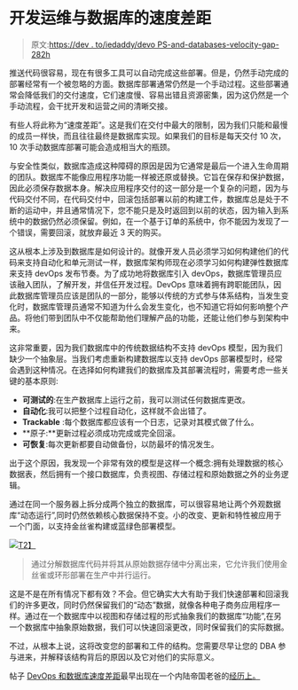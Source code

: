 # 开发运维与数据库的速度差距

> 原文:[https://dev . to/iedaddy/devo PS-and-databases-velocity-gap-282h](https://dev.to/iedaddy/devops-and-databases-velocity-gap-282h)

推送代码很容易，现在有很多工具可以自动完成这些部署。但是，仍然手动完成的部署经常有一个被忽略的方面。数据库部署通常仍然是一个手动过程。这些部署通常会降低我们的交付速度，它们速度慢、容易出错且资源密集，因为这仍然是一个手动流程，会干扰开发和运营之间的清晰交接。

有些人将此称为“速度差距”。这是我们在交付中最大的限制，因为我们只能和最慢的成员一样快，而且往往最终是数据库实现。如果我们的目标是每天交付 10 次，10 次手动数据库部署可能会造成相当大的瓶颈。

与安全性类似，数据库造成这种障碍的原因是因为它通常是最后一个进入生命周期的团队。数据库不能像应用程序功能一样被还原或替换。它旨在保存和保护数据，因此必须保存数据本身。解决应用程序交付的这一部分是一个复杂的问题，因为与代码交付不同，在代码交付中，回滚包括部署以前的构建工件，数据库总是处于不断的运动中，并且通常情况下，您不能只是及时返回到以前的状态，因为输入到系统中的数据仍然必须保留。例如，在一个基于订单的系统中，你不能因为发现了一个错误，需要回滚，就放弃最近 3 天的购买。

这从根本上涉及到数据库是如何设计的。就像开发人员必须学习如何构建他们的代码来支持自动化和单元测试一样，数据库架构师现在必须学习如何构建弹性数据库来支持 devOps 发布节奏。为了成功地将数据库引入 devOps，数据库管理员应该融入团队，了解开发，并信任开发过程。DevOps 意味着拥有跨职能团队，因此数据库管理员应该是团队的一部分，能够以传统的方式参与体系结构，当发生变化时，数据库管理员通常不知道为什么会发生变化，也不知道它将如何影响整个产品。将他们带到团队中不仅能帮助他们理解产品的功能，还能让他们参与到架构中来。

这非常重要，因为我们数据库中的传统数据结构不支持 devOps 模型，因为我们缺少一个抽象层。当我们考虑重新构建数据库以支持 devOps 部署模型时，经常会遇到这种情况。在选择如何构建我们的数据库及其部署流程时，需要考虑一些关键的基本原则:

*   **可测试的**:在生产数据库上运行之前，我可以测试任何数据库更改。
*   **自动化**:我可以把整个过程自动化，这样就不会出错了。
*   **Trackable** :每个数据库都应该有一个日志，记录对其模式做了什么。
*   **原子:**更新过程必须成功完成或完全回滚。
*   **可恢复**:每次更新都要自动做备份，以防最坏的情况发生。

出于这个原因，我发现一个非常有效的模型是这样一个概念:拥有处理数据的核心数据表，然后拥有一个接口数据库，负责视图、存储过程和原始数据之外的业务逻辑。

通过在同一个服务器上拆分成两个独立的数据库，可以很容易地让两个外观数据库“动态运行”,同时仍然依赖核心数据保持不变。小的改变、更新和特性被应用于一个门面，以支持金丝雀构建或蓝绿色部署模型。

[![](../Images/2252d24518f5903839f46cce88a4fbef.png)T2】](http://iedaddy.com/wp-content/uploads/2017/12/canary-1.png)

> 通过分解数据库代码并将其从原始数据存储中分离出来，它允许我们使用金丝雀或环形部署在生产中并行运行。

这是不是在所有情况下都有效？不会。但它确实大大有助于我们快速部署和回滚我们的许多更改，同时仍然保留我们的“动态”数据，就像各种电子商务应用程序一样。通过在一个数据库中以视图和存储过程的形式抽象我们的数据库“功能”,在另一个数据库中抽象原始数据，我们可以快速回滚更改，同时保留我们的实际数据。

不过，从根本上说，这将改变您的部署和工件的结构。您需要尽早让您的 DBA 参与进来，并解释该结构背后的原因以及它对他们的实际意义。

帖子 [DevOps 和数据库速度差距](http://iedaddy.com/2017/12/devops-databases-velocity-gap/)最早出现在一个内陆帝国老爸的[经历上。](http://iedaddy.com)